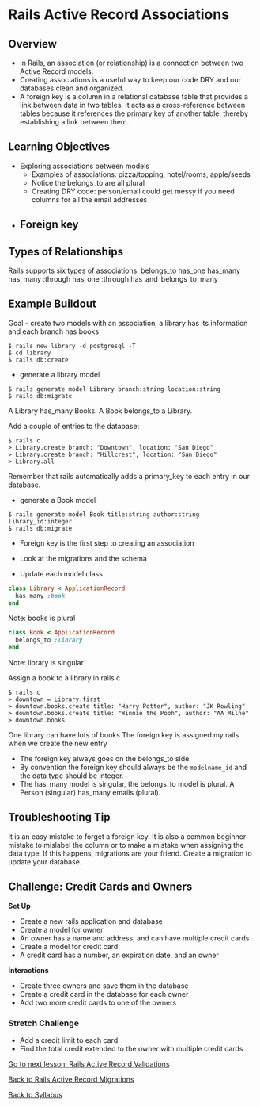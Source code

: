 # Rails Active Record Associations

## Overview
- In Rails, an association (or relationship) is a connection between two Active Record models.
- Creating associations is a useful way to keep our code DRY and our databases clean and organized.
- A foreign key is a column in a relational database table that provides a link between data in two tables. It acts as a cross-reference between tables because it references the primary key of another table, thereby establishing a link between them.

## Learning Objectives
- Exploring associations between models
  - Examples of associations: pizza/topping, hotel/rooms, apple/seeds
  - Notice the belongs_to are all plural
  - Creating DRY code: person/email could get messy if you need columns for all the email addresses
- Foreign key
  -

## Types of Relationships
Rails supports six types of associations:
belongs_to
has_one
has_many
has_many :through
has_one :through
has_and_belongs_to_many


## Example Buildout
Goal - create two models with an association, a library has its information and each branch has books
```
$ rails new library -d postgresql -T
$ cd library
$ rails db:create
```

- generate a library model
```
$ rails generate model Library branch:string location:string
$ rails db:migrate
```

A Library has_many Books. A Book belongs_to a Library.

Add a couple of entries to the database:

```
$ rails c
> Library.create branch: "Downtown", location: "San Diego"
> Library.create branch: "Hillcrest", location: "San Diego"
> Library.all
```
Remember that rails automatically adds a primary_key to each entry in our database.

- generate a Book model

```
$ rails generate model Book title:string author:string library_id:integer
$ rails db:migrate
```
- Foreign key is the first step to creating an association


- Look at the migrations and the schema
- Update each model class

```ruby
class Library < ApplicationRecord
  has_many :book
end
```
Note: books is plural

```ruby
class Book < ApplicationRecord
  belongs_to :library
end
```
Note: library is singular

Assign a book to a library in rails c

```
$ rails c
> downtown = Library.first
> downtown.books.create title: "Harry Potter", author: "JK Rowling"
> downtown.books.create title: "Winnie the Pooh", author: "AA Milne"
> downtown.books
```
One library can have lots of books
The foreign key is assigned my rails when we create the new entry

- The foreign key always goes on the belongs_to side.
- By convention the foreign key should always be the `modelname_id` and the data type should be integer. -
- The has_many model is singular, the belongs_to model is plural. A Person (singular) has_many emails (plural).

## Troubleshooting Tip
It is an easy mistake to forget a foreign key. It is also a common beginner mistake to mislabel the column or to make a mistake when assigning the data type. If this happens, migrations are your friend. Create a migration to update your database.

## Challenge: Credit Cards and Owners

**Set Up**
- Create a new rails application and database
- Create a model for owner
- An owner has a name and address, and can have multiple credit cards
- Create a model for credit card
- A credit card has a number, an expiration date, and an owner

**Interactions**
- Create three owners and save them in the database
- Create a credit card in the database for each owner
- Add two more credit cards to one of the owners

### Stretch Challenge
- Add a credit limit to each card
- Find the total credit extended to the owner with multiple credit cards

[Go to next lesson: Rails Active Record Validations](./active_record_validations.md)

[Back to Rails Active Record Migrations](./active_record_migrations.md)

[Back to Syllabus](../README.md)
